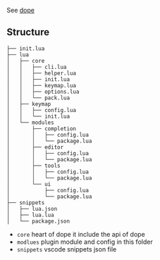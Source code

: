   See [dope](https://github.com/nvimdev/dope)

## Structure

```
├── init.lua
├── lua
│   ├── core
│   │   ├── cli.lua
│   │   ├── helper.lua
│   │   ├── init.lua
│   │   ├── keymap.lua
│   │   ├── options.lua
│   │   └── pack.lua
│   ├── keymap
│   │   ├── config.lua
│   │   └── init.lua
│   └── modules
│       ├── completion
│       │   ├── config.lua
│       │   └── package.lua
│       ├── editor
│       │   ├── config.lua
│       │   └── package.lua
│       ├── tools
│       │   ├── config.lua
│       │   └── package.lua
│       └── ui
│           ├── config.lua
│           └── package.lua
├── snippets
│   ├── lua.json
│   ├── lua.lua
│   └── package.json
```

- `core` heart of dope it include the api of dope
- `modlues` plugin module and config in this folder
- `snippets` vscode snippets json file
